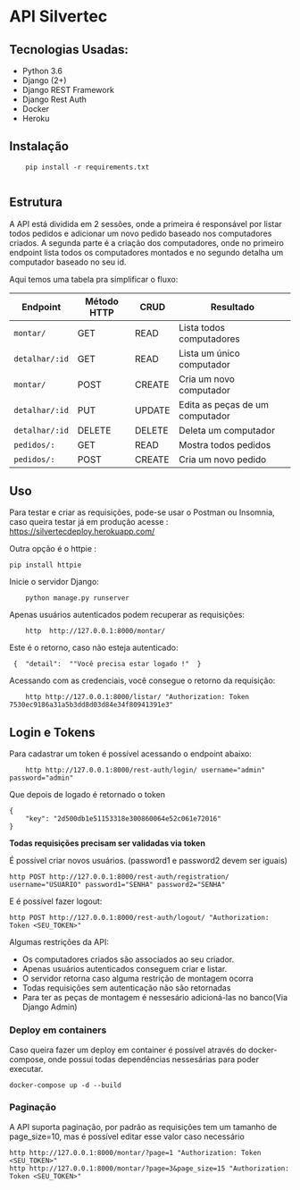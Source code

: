 # API Silvertec


## Tecnologias Usadas:
- Python 3.6
- Django (2+)
- Django REST Framework
- Django Rest Auth
- Docker
- Heroku

## Instalação
```
	pip install -r requirements.txt
	
```
## Estrutura

A API está dividida em 2 sessões, onde a primeira é responsável por listar todos pedidos e adicionar um novo pedido baseado nos computadores criados.
A segunda parte é a criação dos computadores, onde no primeiro endpoint lista todos os computadores montados e no segundo detalha um computador baseado no seu id.

Aqui temos uma tabela pra simplificar o fluxo:

Endpoint | Método HTTP  | CRUD  | Resultado
-- | -- |-- |--
`montar/` | GET | READ | Lista todos computadores 
`detalhar/:id` | GET | READ | Lista um único computador
`montar/`| POST | CREATE | Cria um novo computador
`detalhar/:id` | PUT | UPDATE | Edita as peças de um computador
`detalhar/:id` | DELETE | DELETE | Deleta um computador
`pedidos/:` | GET | READ | Mostra todos pedidos
`pedidos/:` | POST | CREATE | Cria um novo pedido


## Uso

Para testar e criar as requisições, pode-se usar o Postman ou Insomnia, caso queira testar já em produção acesse :
https://silvertecdeploy.herokuapp.com/


Outra opção é o httpie :
```
pip install httpie
```

Inicie o servidor Django:
```
	python manage.py runserver
```
Apenas usuários autenticados podem recuperar as requisições:
```
	http  http://127.0.0.1:8000/montar/
```
Este é o retorno, caso não esteja autenticado:
```
 {  "detail":  ""Você precisa estar logado !"  }
```
Acessando com as credenciais, você consegue o retorno da requisição:
```
	http http://127.0.0.1:8000/listar/ "Authorization: Token 7530ec9186a31a5b3dd8d03d84e34f80941391e3"
```


## Login e Tokens

Para cadastrar um token é possível acessando o endpoint abaixo:
```
	http http://127.0.0.1:8000/rest-auth/login/ username="admin" password="admin"
```
Que depois de logado é retornado o token
```
{
    "key": "2d500db1e51153318e300860064e52c061e72016"
}
```
**Todas requisições precisam ser validadas via token**

É possível criar novos usuários. (password1 e password2 devem ser iguais)
```
http POST http://127.0.0.1:8000/rest-auth/registration/ username="USUARIO" password1="SENHA" password2="SENHA"
```
E é possível fazer logout:
```
http POST http://127.0.0.1:8000/rest-auth/logout/ "Authorization: Token <SEU_TOKEN>" 
```

Algumas restrições da API:
-   Os computadores criados são associados ao seu criador.
-   Apenas usuários autenticados conseguem criar e listar.
-   O servidor retorna caso alguma restrição de montagem ocorra
-   Todas requisições sem autenticação não são retornadas
-   Para ter as peças de montagem é nessesário adicioná-las no banco(Via Django Admin)


### Deploy em containers

Caso queira fazer um deploy em container é possível através do docker-compose, onde possui todas dependências nessesárias para poder executar.

```
docker-compose up -d --build
```


### Paginação

A API suporta paginação, por padrão as requisições tem um tamanho de page_size=10, mas é possível editar esse valor caso necessário

```
http http://127.0.0.1:8000/montar/?page=1 "Authorization: Token <SEU_TOKEN>"
http http://127.0.0.1:8000/montar/?page=3&page_size=15 "Authorization: Token <SEU_TOKEN>"
```
